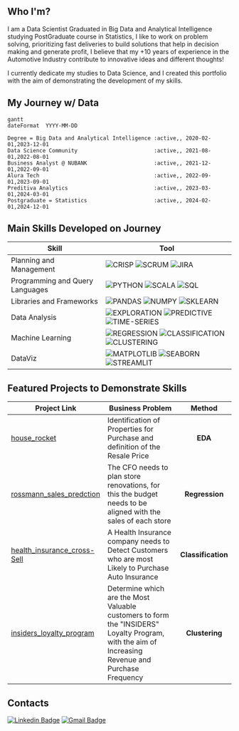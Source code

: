 ## Who I'm?

I am a Data Scientist Graduated in Big Data and Analytical Intelligence studying PostGraduate course in Statistics, 
I like to work on problem solving, prioritizing fast deliveries to build solutions that help in decision making and generate profit, 
I believe that my +10 years of experience in the Automotive Industry contribute to innovative ideas and different thoughts!

I currently dedicate my studies to Data Science, and I created this portfolio with the aim of demonstrating the development of my skills.

## My Journey w/ Data
```mermaid
gantt
dateFormat  YYYY-MM-DD

Degree = Big Data and Analytical Intelligence :active,, 2020-02-01,2023-12-01
Data Science Community                        :active,, 2021-08-01,2022-08-01
Business Analyst @ NUBANK                     :active,, 2021-12-01,2022-09-01
Alura Tech                                    :active,, 2022-09-01,2023-09-01
Preditiva Analytics                           :active,, 2023-03-01,2024-03-01
Postgraduate = Statistics                     :active,, 2024-02-01,2024-12-01
```

## Main Skills Developed on Journey
| Skill                           | Tool |
|---------------------------------|------|
| Planning and Management         | ![CRISP](https://img.shields.io/badge/-CRISP--DM-777BB4?) ![SCRUM](https://img.shields.io/badge/-SCRUM-777BB4?) ![JIRA](https://img.shields.io/badge/Jira-0052CC?&logo=Jira&logoColor=white) |
| Programming and Query Languages | ![PYTHON](https://img.shields.io/badge/Python-FFD43B?&logo=python&logoColor=blue) ![SCALA](https://img.shields.io/badge/Scala-DC322F?&logo=scala&logoColor=white) ![SQL](https://img.shields.io/badge/SQL-07405E?&logo=sqlite&logoColor=white) |
| Libraries and Frameworks        | ![PANDAS](https://img.shields.io/badge/Pandas-2C2D72?&logo=pandas&logoColor=white) ![NUMPY](https://img.shields.io/badge/Numpy-777BB4?&logo=numpy&logoColor=white) ![SKLEARN](https://img.shields.io/badge/scikit_learn-F7931E?&logo=scikit-learn&logoColor=white) |
| Data Analysis                   | ![EXPLORATION](https://img.shields.io/badge/-Exploration-777BB4?) ![PREDICTIVE](https://img.shields.io/badge/-Predictive--Modeling-777BB4?) ![TIME-SERIES](https://img.shields.io/badge/-Time--Series-777BB4?) |
| Machine Learning                | ![REGRESSION](https://img.shields.io/badge/-Regression-777BB4?) ![CLASSIFICATION](https://img.shields.io/badge/-Classification-777BB4?) ![CLUSTERING](https://img.shields.io/badge/-Clustering-777BB4?) |
| DataViz                         | ![MATPLOTLIB](https://img.shields.io/badge/Plotly-239120?e&logo=plotly&logoColor=white) ![SEABORN](https://img.shields.io/badge/-Seaborn-777BB4?&) ![STREAMLIT](https://img.shields.io/badge/Streamlit-FF4B4B?&logo=Streamlit&logoColor=white)|

## Featured Projects to Demonstrate Skills
| Project Link | Business Problem | Method |
|--------------|------------------|:------:|
| [house_rocket](https://github.com/pmusachio/house_rocket) | Identification of Properties for Purchase and definition of the Resale Price | **EDA** |
| [rossmann_sales_predction](https://github.com/pmusachio/rossmann_store_sales_prediction) | The CFO needs to plan store renovations, for this the budget needs to be aligned with the sales of each store | **Regression** |
| [health_insurance_cross-Sell]() | A Health Insurance company needs to Detect Customers who are most Likely to Purchase Auto Insurance | **Classification** |
| [insiders_loyalty_program](https://github.com/pmusachio/high_value_customer_identification) | Determine which are the Most Valuable customers to form the "INSIDERS" Loyalty Program, with the aim of Increasing Revenue and Purchase Frequency | **Clustering** |

## Contacts
[![Linkedin Badge](https://img.shields.io/badge/-LinkedIn-blue?&logo=LinkedIn&logoColor=white)](https://www.linkedin.com/in/pmusachio/)
[![Gmail Badge](https://img.shields.io/badge/-Gmail-c14438?&logo=Gmail&logoColor=white&link=mailto:paulomusachio@gmail.com)](mailto:paulomusachio@gmail.com)

